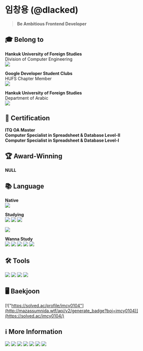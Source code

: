 # 임창용 (@dlacked)
> **Be Ambitious Frontend Developer**
## 🎓 Belong to
**Hankuk University of Foreign Studies**\
Division of Computer Engineering\
<a href="https://computer.hufs.ac.kr/ces/index.do" target='_blank'><img src="https://img.shields.io/badge/Link-002d56?style=flat-square&logo=HUFS&logoColor=white"/></a>

**Google Developer Student Clubs**\
HUFS Chapter Member\
<a href="https://gdsc.community.dev/hankuk-university-of-foreign-studies/" target='_blank'><img src="https://img.shields.io/badge/Link-4285f4?style=flat-square&logo=Google&logoColor=white"/></a>

**Hankuk University of Foreign Studies**\
Department of Arabic\
<a href="https://arab.hufs.ac.kr/" target='_blank'><img src="https://img.shields.io/badge/Link-8d704f?style=flat-square&logo=HUFS&logoColor=white"/></a>

## 🪪 Certification
**ITQ OA Master**\
**Computer Specialist in Spreadsheet & Database Level-Ⅱ**\
**Computer Specialist in Spreadsheet & Database Level-Ⅰ**

## 🏆 Award-Winning
**NULL**

## 📚 Language
**Native**\
<img src="https://img.shields.io/badge/Korean-ffffff?style=flat-square&logo=Korean&logoColor=black"/>

**Studying**\
<img src="https://img.shields.io/badge/Arduino-00979D?style=flat-square&logo=Arduino&logoColor=white"/> 
<img src="https://img.shields.io/badge/C/C++-A3B3C6?style=flat-square&logo=C&logoColor=white"/> 
<img src="https://img.shields.io/badge/English-00247d?style=flat-square&logo=English&logoColor=red"/> 
<!--<img src="https://img.shields.io/badge/Kotlin-7F52FF?style=flat-square&logo=Kotlin&logoColor=white"/> -->
<img src="https://img.shields.io/badge/Python-3766AB?style=flat-square&logo=Python&logoColor=white"/> 

**Wanna Study**\
<img src="https://img.shields.io/badge/Arabic-006c35?style=flat-square&logo=Arabic &logoColor=black"/> 
<img src="https://img.shields.io/badge/CSS3-1572B6?style=flat-square&logo=CSS3&logoColor=white"/> 
<img src="https://img.shields.io/badge/HTML5-E34F26?style=flat-square&logo=HTML5&logoColor=white"/> 
<img src="https://img.shields.io/badge/Java-007396?style=flat-square&logo=Java&logoColor=white"/> 
<img src="https://img.shields.io/badge/JavaScript-F7DF1E?style=flat-square&logo=JavaScript&logoColor=white"/>

## 🛠️ Tools
<img src="https://img.shields.io/badge/Android%20Studio-3ddc84?style=flat-square&logo=Android Studio&logoColor=white"/> <img src="https://img.shields.io/badge/Arduino%20IDE-00979D?style=flat-square&logo=Arduino&logoColor=white"/> <img src="https://img.shields.io/badge/Visual%20Studio-5c2d91?style=flat-square&logo=Visual Studio&logoColor=white"/> <img src="https://img.shields.io/badge/Visual%20Studio%20Code-007acc?style=flat-square&logo=Visual Studio Code&logoColor=white"/> 

## 🖥️ Baekjoon
[!["https://solved.ac/profile/imcy0104"](http://mazassumnida.wtf/api/v2/generate_badge?boj=imcy0104)](https://solved.ac/imcy0104/)
<!-- <a href="https://solved.ac/imcy0104/"><img src="http://mazandi.herokuapp.com/api?handle=imcy0104&theme=warm"/></a> -->

## ℹ️ More Information
<a href="https://www.acmicpc.net/user/imcy0104" target='_blank'><img src="https://img.shields.io/badge/Baekjoon-0077c1?style=flat-square&logo=Baekjoon&logoColor=white"/></a>
<a href="https://solved.ac/profile/imcy0104" target='_blank'><img src="https://img.shields.io/badge/Solved.io-0077c1?style=flat-square&logo=Solved.io&logoColor=white"/></a>
<a href="https://github.com/dlacked" target='_blank'><img src="https://hits.seeyoufarm.com/api/count/incr/badge.svg?url=https%3A%2F%2Fgithub.com%2Fdlacked&count_bg=%23000000&title_bg=%23000000&icon=github.svg&icon_color=%23E7E7E7&title=GitHub&edge_flat=false)"/></a> 
<a href="https://www.instagram.com/dlacked/" target='_blank'><img src="https://img.shields.io/badge/Instagram-e4405f?style=flat-square&logo=Instagram&logoColor=white"/></a> 
<a href="https://open.spotify.com/user/2fz1dsg58rj212iue0f42q9wk?si=YaTvJUx4QE6o7RvjW1UdOw" target='_blank'><img src="https://img.shields.io/badge/Spotify-1db954?style=flat-square&logo=Spotify&logoColor=white"/></a> 
<a href="https://stats.fm/dlacked" target='_blank'><img src="https://img.shields.io/badge/Stats.fm-1db954?style=flat-square&logo=Spotify&logoColor=white"/></a> 
<a href="https://velog.io/@imcy0104" target='_blank'><img src="https://img.shields.io/badge/Velog-20c997?style=flat-square&logo=Velog&logoColor=white"/></a>
